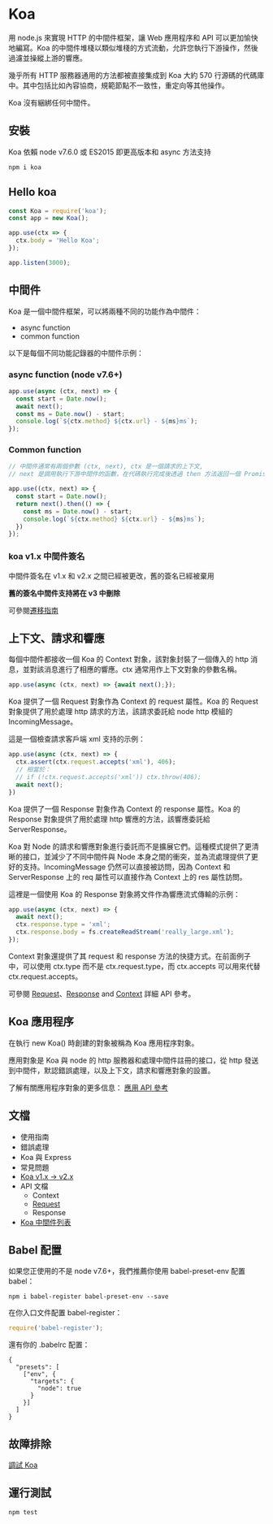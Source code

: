 # Koa

用 node.js 來實現 HTTP 的中間件框架，讓 Web 應用程序和 API 可以更加愉快地編寫。Koa 的中間件堆棧以類似堆棧的方式流動，允許您執行下游操作，然後過濾並操縱上游的響應。

幾乎所有 HTTP 服務器通用的方法都被直接集成到 Koa 大約 570 行源碼的代碼庫中。其中包括比如內容協商，規範節點不一致性，重定向等其他操作。

Koa 沒有綑綁任何中間件。

## 安裝

Koa 依賴 node v7.6.0 或 ES2015 即更高版本和 async 方法支持

```shell
npm i koa
```

## Hello koa

```javascript
const Koa = require('koa');
const app = new Koa();

app.use(ctx => {
  ctx.body = 'Hello Koa';
});

app.listen(3000);
```

## 中間件

Koa 是一個中間件框架，可以將兩種不同的功能作為中間件：

- async function
- common function

以下是每個不同功能記錄器的中間件示例：

### async function (node v7.6+)

```javascript
app.use(async (ctx, next) => {
  const start = Date.now();
  await next();
  const ms = Date.now() - start;
  console.log(`${ctx.method} ${ctx.url} - ${ms}ms`);
});
```

### Common function

```javascript
// 中間件通常有兩個參數 (ctx, next), ctx 是一個請求的上下文,
// next 是調用執行下游中間件的函數，在代碼執行完成後透過 then 方法返回一個 Promise

app.use((ctx, next) => {
  const start = Date.now();
  return next().then(() => {
    const ms = Date.now() - start;
    console.log(`${ctx.method} ${ctx.url} - ${ms}ms`);
  })
});
```

### koa v1.x 中間件簽名

中間件簽名在 v1.x 和 v2.x 之間已經被更改，舊的簽名已經被棄用

**舊的簽名中間件支持將在 v3 中刪除**

可參閱[遷移指南](https://github.com/demopark/koa-docs-Zh-CN/blob/master/migration.md)

## 上下文、請求和響應

每個中間件都接收一個 Koa 的 Context 對象，該對象封裝了一個傳入的 http 消息，並對該消息進行了相應的響應。ctx 通常用作上下文對象的參數名稱。

```javascript
app.use(async (ctx, next) => {await next();});
```

Koa 提供了一個 Request 對象作為 Context 的 request 屬性。Koa 的 Request 對象提供了用於處理 http 請求的方法，該請求委託給 node http 模組的 IncomingMessage。

這是一個檢查請求客戶端 xml 支持的示例：

```javascript
app.use(async (ctx, next) => {
  ctx.assert(ctx.request.accepts('xml'), 406);
  // 相當於：
  // if (!ctx.request.accepts('xml')) ctx.throw(406);
  await next();
})
```

Koa 提供了一個 Response 對象作為 Context 的 response 屬性。Koa 的 Response 對象提供了用於處理 http 響應的方法，該響應委託給 ServerResponse。

Koa 對 Node 的請求和響應對象進行委託而不是擴展它們。這種模式提供了更清晰的接口，並減少了不同中間件與 Node 本身之間的衝突，並為流處理提供了更好的支持。IncomingMessage 仍然可以直接被訪問，因為 Context 和 ServerResponse 上的 req 屬性可以直接作為 Context 上的 res 屬性訪問。

這裡是一個使用 Koa 的 Response 對象將文件作為響應流式傳輸的示例：

```javascript
app.use(async (ctx, next) => {
  await next();
  ctx.response.type = 'xml';
  ctx.response.body = fs.createReadStream('really_large.xml');
});
```

Context 對象還提供了其 request 和 response 方法的快捷方式。在前面例子中，可以使用 ctx.type 而不是 ctx.request.type，而 ctx.accepts 可以用來代替 ctx.request.accepts。

可參閱 [Request](api/request.md)、[Response](api/response.md) and [Context](api/context.md) 詳細 API 參考。

## Koa 應用程序

在執行 new Koa() 時創建的對象被稱為 Koa 應用程序對象。

應用對象是 Koa 與 node 的 http 服務器和處理中間件註冊的接口，從 http 發送到中間件，默認錯誤處理，以及上下文，請求和響應對象的設置。

了解有關應用程序對象的更多信息： [應用 API 參考](api/index.md)

## 文檔

- 使用指南
- 錯誤處理
- Koa 與 Express
- 常見問題
- [Koa v1.x -> v2.x](https://github.com/demopark/koa-docs-Zh-CN/blob/master/migration.md)
- API 文檔
  - Context
  - [Request](api/request.md)
  - Response
- [Koa 中間件列表](https://github.com/koajs/koa/wiki)

## Babel 配置

如果您正使用的不是 node v7.6+，我們推薦你使用 babel-preset-env 配置 babel：

```shell
npm i babel-register babel-preset-env --save
```

在你入口文件配置 babel-register：

```javascript
require('babel-register');
```

還有你的 .babelrc 配置：

```
{
  "presets": [
    ["env", {
      "targets": {
        "node": true
      }
    }]
  ]
}
```

## 故障排除

[調試 Koa](https://github.com/demopark/koa-docs-Zh-CN/blob/master/guide.md#debugging-koa)

## 運行測試

```shell
npm test
```